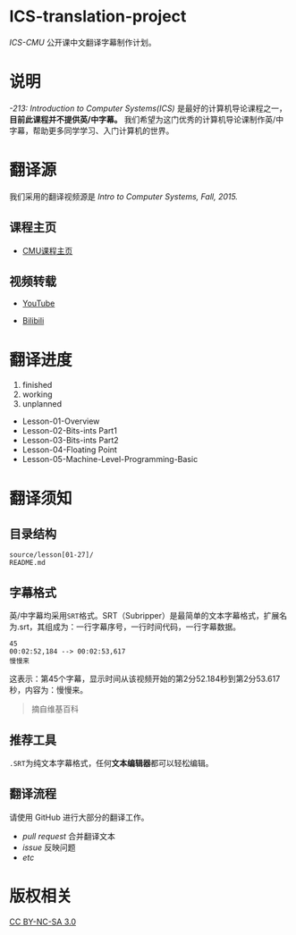 # ICS-translation-project

*ICS-CMU* 公开课中文翻译字幕制作计划。

# 说明

*-213: Introduction to Computer Systems(ICS)* 是最好的计算机导论课程之一，**目前此课程并不提供英/中字幕。**
我们希望为这门优秀的计算机导论课制作英/中字幕，帮助更多同学学习、入门计算机的世界。

# 翻译源

我们采用的翻译视频源是 *Intro to Computer Systems, Fall, 2015.*

## 课程主页

- [CMU课程主页](http://www.cs.cmu.edu/~./213/index.html)

## 视频转载

- [YouTube](https://www.youtube.com/playlist?list=PLbY-cFJNzq7z_tQGq-rxtq_n2QQDf5vnM)

- [Bilibili](https://www.bilibili.com/video/av10774914/)

# 翻译进度

1. finished
2. working
3. unplanned

- Lesson-01-Overview
- Lesson-02-Bits-ints Part1
- Lesson-03-Bits-ints Part2
- Lesson-04-Floating Point
- Lesson-05-Machine-Level-Programming-Basic

# 翻译须知

## 目录结构

```
source/lesson[01-27]/
README.md
```
## 字幕格式

英/中字幕均采用`SRT`格式。SRT（Subripper）是最简单的文本字幕格式，扩展名为.srt，其组成为：一行字幕序号，一行时间代码，一行字幕数据。

```
45
00:02:52,184 --> 00:02:53,617
慢慢来
```
这表示：第45个字幕，显示时间从该视频开始的第2分52.184秒到第2分53.617秒，内容为：慢慢来。

> 摘自维基百科

## 推荐工具

`.SRT`为纯文本字幕格式，任何**文本编辑器**都可以轻松编辑。

## 翻译流程

请使用 GitHub 进行大部分的翻译工作。

- *pull request* 合并翻译文本
- *issue* 反映问题
- *etc*

# 版权相关

[CC BY-NC-SA 3.0](https://creativecommons.org/licenses/by-nc-sa/3.0/)

